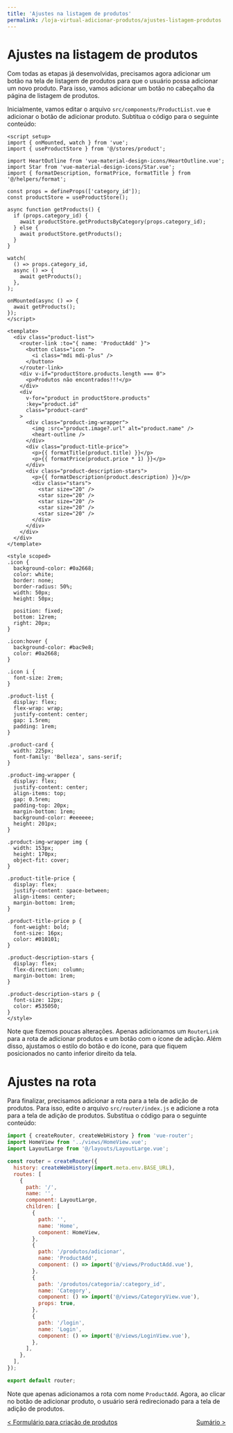 ```yaml
---
title: 'Ajustes na listagem de produtos'
permalink: /loja-virtual-adicionar-produtos/ajustes-listagem-produtos
---
```


# Ajustes na listagem de produtos

Com todas as etapas já desenvolvidas, precisamos agora adicionar um botão na tela de listagem de produtos para que o usuário possa adicionar um novo produto. Para isso, vamos adicionar um botão no cabeçalho da página de listagem de produtos.

Inicialmente, vamos editar o arquivo `src/components/ProductList.vue` e adicionar o botão de adicionar produto. Subtitua o código para o seguinte conteúdo:

```vue
<script setup>
import { onMounted, watch } from 'vue';
import { useProductStore } from '@/stores/product';

import HeartOutline from 'vue-material-design-icons/HeartOutline.vue';
import Star from 'vue-material-design-icons/Star.vue';
import { formatDescription, formatPrice, formatTitle } from '@/helpers/format';

const props = defineProps(['category_id']);
const productStore = useProductStore();

async function getProducts() {
  if (props.category_id) {
    await productStore.getProductsByCategory(props.category_id);
  } else {
    await productStore.getProducts();
  }
}

watch(
  () => props.category_id,
  async () => {
    await getProducts();
  },
);

onMounted(async () => {
  await getProducts();
});
</script>

<template>
  <div class="product-list">
    <router-link :to="{ name: 'ProductAdd' }">
      <button class="icon ">
        <i class="mdi mdi-plus" />
      </button>
    </router-link>
    <div v-if="productStore.products.length === 0">
      <p>Produtos não encontrados!!!</p>
    </div>
    <div
      v-for="product in productStore.products"
      :key="product.id"
      class="product-card"
    >
      <div class="product-img-wrapper">
        <img :src="product.image?.url" alt="product.name" />
        <heart-outline />
      </div>
      <div class="product-title-price">
        <p>{{ formatTitle(product.title) }}</p>
        <p>{{ formatPrice(product.price * 1) }}</p>
      </div>
      <div class="product-description-stars">
        <p>{{ formatDescription(product.description) }}</p>
        <div class="stars">
          <star size="20" />
          <star size="20" />
          <star size="20" />
          <star size="20" />
          <star size="20" />
        </div>
      </div>
    </div>
  </div>
</template>

<style scoped>
.icon {
  background-color: #0a2668;
  color: white;
  border: none;
  border-radius: 50%;
  width: 50px;
  height: 50px;

  position: fixed;
  bottom: 12rem;
  right: 20px;
}

.icon:hover {
  background-color: #bac9e8;
  color: #0a2668;
}

.icon i {
  font-size: 2rem;
}

.product-list {
  display: flex;
  flex-wrap: wrap;
  justify-content: center;
  gap: 1.5rem;
  padding: 1rem;
}

.product-card {
  width: 225px;
  font-family: 'Belleza', sans-serif;
}

.product-img-wrapper {
  display: flex;
  justify-content: center;
  align-items: top;
  gap: 0.5rem;
  padding-top: 20px;
  margin-bottom: 1rem;
  background-color: #eeeeee;
  height: 201px;
}

.product-img-wrapper img {
  width: 153px;
  height: 170px;
  object-fit: cover;
}

.product-title-price {
  display: flex;
  justify-content: space-between;
  align-items: center;
  margin-bottom: 1rem;
}

.product-title-price p {
  font-weight: bold;
  font-size: 16px;
  color: #010101;
}

.product-description-stars {
  display: flex;
  flex-direction: column;
  margin-bottom: 1rem;
}

.product-description-stars p {
  font-size: 12px;
  color: #535050;
}
</style>
```

Note que fizemos poucas alterações. Apenas adicionamos um `RouterLink` para a rota de adicionar produtos e um botão com o ícone de adição. Além disso, ajustamos o estilo do botão e do ícone, para que fiquem posicionados no canto inferior direito da tela.

# Ajustes na rota

Para finalizar, precisamos adicionar a rota para a tela de adição de produtos. Para isso, edite o arquivo `src/router/index.js` e adicione a rota para a tela de adição de produtos. Substitua o código para o seguinte conteúdo:

```javascript
import { createRouter, createWebHistory } from 'vue-router';
import HomeView from '../views/HomeView.vue';
import LayoutLarge from '@/layouts/LayoutLarge.vue';

const router = createRouter({
  history: createWebHistory(import.meta.env.BASE_URL),
  routes: [
    {
      path: '/',
      name: '',
      component: LayoutLarge,
      children: [
        {
          path: '',
          name: 'Home',
          component: HomeView,
        },
        {
          path: '/produtos/adicionar',
          name: 'ProductAdd',
          component: () => import('@/views/ProductAdd.vue'),
        },
        {
          path: '/produtos/categoria/:category_id',
          name: 'Category',
          component: () => import('@/views/CategoryView.vue'),
          props: true,
        },
        {
          path: '/login',
          name: 'Login',
          component: () => import('@/views/LoginView.vue'),
        },
      ],
    },
  ],
});

export default router;
```

Note que apenas adicionamos a rota com nome `ProductAdd`. Agora, ao clicar no botão de adicionar produto, o usuário será redirecionado para a tela de adição de produtos.

<span style="display: flex; justify-content: space-between;"><span>[&lt; Formulário para criação de produtos](formulario-criacao-produtos.html 'Voltar')</span><span>[Sumário &gt;](.. 'Próximo')</span></span>
